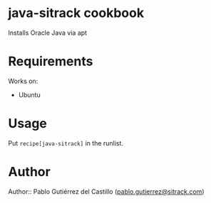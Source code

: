 # java-sitrack cookbook

Installs Oracle Java via apt

# Requirements

Works on:
* Ubuntu

# Usage

Put `recipe[java-sitrack]` in the runlist.

# Author

Author:: Pablo Gutiérrez del Castillo (<pablo.gutierrez@sitrack.com>)
